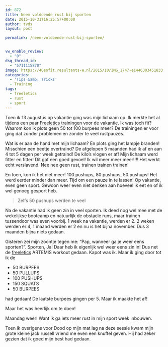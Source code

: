 ```yaml
---
id: 872
title: Neem voldoende rust bij sporten
date: 2015-10-31T16:25:57+00:00
author: tvds
layout: post

permalink: /neem-voldoende-rust-bij-sporten/


vw_enable_review:
  - "0"
dsq_thread_id:
  - "5711115870"
image: https://40enfit.resultants-e.nl/2015/10/IMG_1747-e1446303451833.jpg
categories:
  - 'Tips &amp; Tricks'
  - Training
tags:
  - freeletics
  - rust
  - sport
---
```

Toen ik 13 augustus op vakantie ging was mijn lichaam op. Ik merkte het al tijdens een paar [Freeletics](https://www.freeletics.com/r/6595686) trainingen voor de vakantie. Ik was toch fit? Waarom kon ik plots geen 50 tot 100 burpees meer? De trainingen er voor ging dat zonder problemen en zonder te veel rustpauzes.<!--more-->

Wat is er aan de hand met mijn lichaam? En plots ging het lampje branden! Misschien een beetje overtraind? De afgelopen 5 maanden had ik af en aan 4 tot 5 dagen per week getraind! De kilo’s vlogen er af! Mijn lichaam werd fitter en fitter! Dit gaf een goed gevoel! Ik wil meer meer meer!!!! Het werkt echt verslavend. Nee nee geen rust, trainen trainen trainen!

En toen, kon ik het niet meer! 100 pushups, 80 pushups, 50 pushups! Het werd eerder minder dan meer. Tijd om een pauze in te lassen! Op vakantie, even geen sport. Gewoon weer even niet denken aan hoeveel ik eet en of ik wel genoeg gesport heb.

> Zelfs 50 pushups werden te veel

Na de vakantie had ik geen zin in veel sporten. Ik deed nog wel mee met de wekelijkse bootcamp en natuurlijk de obstacle runs, maar trainen tussendoor was even voorbij. 1 week na vakantie, werden er 2. 2 weken werden er 4, 1 maand werden er 2 en nu is het bijna november. Dus 3 maanden bijna niets gedaan.

Gisteren zei mijn zoontje tegen me: “Pap, wanneer ga je weer eens sporten?”. Sporten, Ja! Daar heb ik eigenlijk wel weer eens zin in! Dus net de [freeletics](https://www.freeletics.com/r/6595686) ARTEMIS workout gedaan. Kapot was ik. Maar ik ging door tot ik de

  * 50 BURPEES
  * 50 PULLUPS
  * 100 PUSHUPS
  * 150 SQUATS
  * 50 BURPEES

had gedaan! De laatste burpees gingen per 5. Maar ik maakte het af!

Maar het was heerlijk om te doen!

Maandag weer! Want ik ga iets meer rust in mijn sport week inbouwen.

Toen ik overigens voor Dood op mijn mat lag na deze sessie kwam mijn grote kleine jack russell vriend me even een knuffel geven. Hij had zeker gezien dat ik goed mijn best had gedaan.